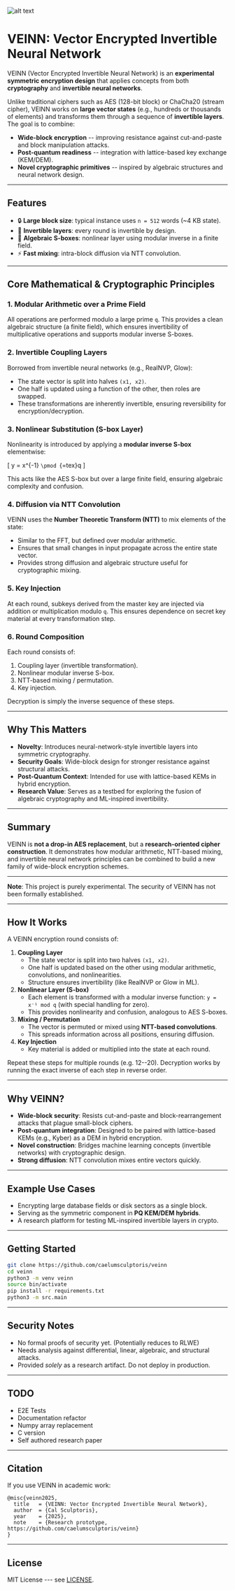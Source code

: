 ![alt text](veinn.jpg "But you have heard of me.")
# VEINN: Vector Encrypted Invertible Neural Network

VEINN (Vector Encrypted Invertible Neural Network) is an **experimental
symmetric encryption design** that applies concepts from both
**cryptography** and **invertible neural networks**.

Unlike traditional ciphers such as AES (128-bit block) or ChaCha20
(stream cipher), VEINN works on **large vector states** (e.g., hundreds
or thousands of elements) and transforms them through a sequence of
**invertible layers**. The goal is to combine:

-   **Wide-block encryption** -- improving resistance against
    cut-and-paste and block manipulation attacks.
-   **Post-quantum readiness** -- integration with lattice-based key
    exchange (KEM/DEM).
-   **Novel cryptographic primitives** -- inspired by algebraic
    structures and neural network design.

------------------------------------------------------------------------

## Features

- 🔒 **Large block size**: typical instance uses `n = 512` words (~4 KB state).
- 🔄 **Invertible layers**: every round is invertible by design.
- 🧮 **Algebraic S-boxes**: nonlinear layer using modular inverse in a finite field.
- ⚡ **Fast mixing**: intra-block diffusion via NTT convolution.

------------------------------------------------------------------------

## Core Mathematical & Cryptographic Principles

### 1. Modular Arithmetic over a Prime Field

All operations are performed modulo a large prime `q`.
This provides a clean algebraic structure (a finite field), which
ensures invertibility of multiplicative operations and supports modular
inverse S-boxes.

### 2. Invertible Coupling Layers

Borrowed from invertible neural networks (e.g., RealNVP, Glow):
- The state vector is split into halves `(x1, x2)`.
- One half is updated using a function of the other, then roles are
swapped.
- These transformations are inherently invertible, ensuring
reversibility for encryption/decryption.

### 3. Nonlinear Substitution (S-box Layer)

Nonlinearity is introduced by applying a **modular inverse S-box**
elementwise:

\[ y = x\^{-1} `\pmod `{=tex}q \]

This acts like the AES S-box but over a large finite field, ensuring
algebraic complexity and confusion.

### 4. Diffusion via NTT Convolution

VEINN uses the **Number Theoretic Transform (NTT)** to mix elements of
the state:
- Similar to the FFT, but defined over modular arithmetic.
- Ensures that small changes in input propagate across the entire state
vector.
- Provides strong diffusion and algebraic structure useful for
cryptographic mixing.

### 5. Key Injection

At each round, subkeys derived from the master key are injected via
addition or multiplication modulo `q`.
This ensures dependence on secret key material at every transformation
step.

### 6. Round Composition

Each round consists of: 
1. Coupling layer (invertible transformation).
2. Nonlinear modular inverse S-box.
3. NTT-based mixing / permutation.
4. Key injection.

Decryption is simply the inverse sequence of these steps.

------------------------------------------------------------------------

## Why This Matters

-   **Novelty**: Introduces neural-network-style invertible layers into
    symmetric cryptography.
-   **Security Goals**: Wide-block design for stronger resistance
    against structural attacks.
-   **Post-Quantum Context**: Intended for use with lattice-based KEMs
    in hybrid encryption.
-   **Research Value**: Serves as a testbed for exploring the fusion of
    algebraic cryptography and ML-inspired invertibility.

------------------------------------------------------------------------

## Summary

VEINN is **not a drop-in AES replacement**, but a **research-oriented
cipher construction**.
It demonstrates how modular arithmetic, NTT-based mixing, and invertible
neural network principles can be combined to build a new family of
wide-block encryption schemes.

------------------------------------------------------------------------

**Note**: This project is purely experimental. The security of VEINN has
not been formally established.

------------------------------------------------------------------------

## How It Works

A VEINN encryption round consists of:

1.  **Coupling Layer**
    -   The state vector is split into two halves `(x1, x2)`.
    -   One half is updated based on the other using modular arithmetic,
        convolutions, and nonlinearities.
    -   Structure ensures invertibility (like RealNVP or Glow in ML).
2.  **Nonlinear Layer (S-box)**
    -   Each element is transformed with a modular inverse function:
        `y = x⁻¹ mod q` (with special handling for zero).
    -   This provides nonlinearity and confusion, analogous to AES
        S-boxes.
3.  **Mixing / Permutation**
    -   The vector is permuted or mixed using **NTT-based
        convolutions**.
    -   This spreads information across all positions, ensuring
        diffusion.
4.  **Key Injection**
    -   Key material is added or multiplied into the state at each
        round.

Repeat these steps for multiple rounds (e.g. 12--20). Decryption works
by running the exact inverse of each step in reverse order.

------------------------------------------------------------------------

## Why VEINN?

-   **Wide-block security**: Resists cut-and-paste and
    block-rearrangement attacks that plague small-block ciphers.
-   **Post-quantum integration**: Designed to be paired with
    lattice-based KEMs (e.g., Kyber) as a DEM in hybrid encryption.
-   **Novel construction**: Bridges machine learning concepts
    (invertible networks) with cryptographic design.
-   **Strong diffusion**: NTT convolution mixes entire vectors quickly.

------------------------------------------------------------------------

## Example Use Cases

-   Encrypting large database fields or disk sectors as a single block.
-   Serving as the symmetric component in **PQ KEM/DEM hybrids**.
-   A research platform for testing ML-inspired invertible layers in
    crypto.

------------------------------------------------------------------------

## Getting Started

``` bash
git clone https://github.com/caelumsculptoris/veinn
cd veinn
python3 -m venv veinn
source bin/activate
pip install -r requirements.txt
python3 -m src.main
```
------------------------------------------------------------------------

## Security Notes

-   No formal proofs of security yet. (Potentially reduces to RLWE)
-   Needs analysis against differential, linear, algebraic, and
    structural attacks.
-   Provided *solely* as a research artifact. Do not deploy in
    production.

------------------------------------------------------------------------

## TODO

- E2E Tests
- Documentation refactor
- Numpy array replacement 
- C version
- Self authored research paper

------------------------------------------------------------------------

## Citation

If you use VEINN in academic work:

    @misc{veinn2025,
      title   = {VEINN: Vector Encrypted Invertible Neural Network},
      author  = {Cal Sculptoris},
      year    = {2025},
      note    = {Research prototype, https://github.com/caelumsculptoris/veinn}
    }

------------------------------------------------------------------------

## License

MIT License --- see [LICENSE](LICENSE).
